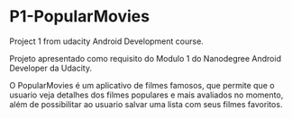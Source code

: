 # P1-PopularMovies
Project 1 from udacity Android Development course.

Projeto apresentado como requisito do Modulo 1 do Nanodegree Android Developer da Udacity. 

O PopularMovies é um aplicativo de filmes famosos, que permite que o usuario veja detalhes dos filmes populares e mais avaliados no momento, além de possibilitar ao usuario salvar 
uma lista com seus filmes favoritos.
